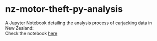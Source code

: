 # nz-motor-theft-py-analysis
 A Jupyter Notebook detailing the analysis process of carjacking data in New Zealand: <br>
 Check the notebook [here](https://github.com/khaled-mehizel/nz-motor-theft-py-analysis/blob/main/nz-carjacking-nb.ipynb)
